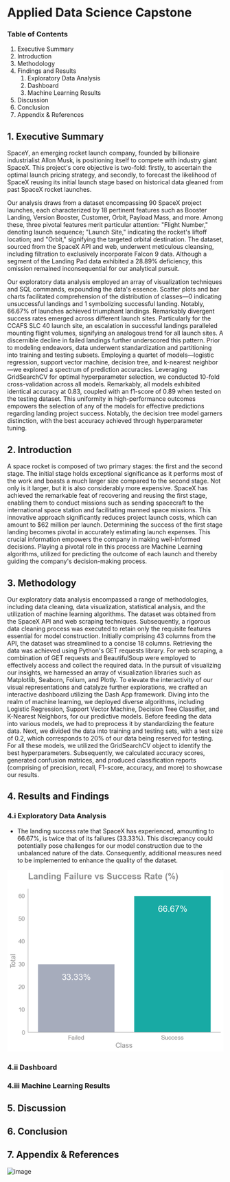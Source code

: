 # Applied Data Science Capstone

### Table of Contents

1. Executive Summary
2. Introduction
3. Methodology
4. Findings and Results
    1. Exploratory Data Analysis
   2. Dashboard
   3. Machine Learning Results
5. Discussion
6. Conclusion
7. Appendix & References

## 1. Executive Summary
SpaceY, an emerging rocket launch company, founded by billionaire industrialist Allon Musk, is positioning itself to compete with industry giant SpaceX. This project's core objective is two-fold: firstly, to ascertain the optimal launch pricing strategy, and secondly, to forecast the likelihood of SpaceX reusing its initial launch stage based on historical data gleaned from past SpaceX rocket launches.

Our analysis draws from a dataset encompassing 90 SpaceX project launches, each characterized by 18 pertinent features such as Booster Landing, Version Booster, Customer, Orbit, Payload Mass, and more. Among these, three pivotal features merit particular attention: "Flight Number," denoting launch sequence; "Launch Site," indicating the rocket's liftoff location; and "Orbit," signifying the targeted orbital destination. The dataset, sourced from the SpaceX API and web, underwent meticulous cleansing, including filtration to exclusively incorporate Falcon 9 data. Although a segment of the Landing Pad data exhibited a 28.89% deficiency, this omission remained inconsequential for our analytical pursuit.

Our exploratory data analysis employed an array of visualization techniques and SQL commands, expounding the data's essence. Scatter plots and bar charts facilitated comprehension of the distribution of classes—0 indicating unsuccessful landings and 1 symbolizing successful landing. Notably, 66.67% of launches achieved triumphant landings. Remarkably divergent success rates emerged across different launch sites. Particularly for the CCAFS SLC 40 launch site, an escalation in successful landings paralleled mounting flight volumes, signifying an analogous trend for all launch sites. A discernible decline in failed landings further underscored this pattern. Prior to modeling endeavors, data underwent standardization and partitioning into training and testing subsets. 
Employing a quartet of models—logistic regression, support vector machine, decision tree, and k-nearest neighbor—we explored a spectrum of prediction accuracies. Leveraging GridSearchCV for optimal hyperparameter selection, we conducted 10-fold cross-validation across all models. Remarkably, all models exhibited identical accuracy at 0.83, coupled with an f1-score of 0.89 when tested on the testing dataset. This uniformity in high-performance outcomes empowers the selection of any of the models for effective predictions regarding landing project success. Notably, the decision tree model garners distinction, with the best accuracy achieved through hyperparameter tuning.

## 2. Introduction
A space rocket is composed of two primary stages: the first and the second stage. The initial stage holds exceptional significance as it performs most of the work and boasts a much larger size compared to the second stage. Not only is it larger, but it is also considerably more expensive. SpaceX has achieved the remarkable feat of recovering and reusing the first stage, enabling them to conduct missions such as sending spacecraft to the international space station and facilitating manned space missions. This innovative approach significantly reduces project launch costs, which can amount to $62 million per launch. Determining the success of the first stage landing becomes pivotal in accurately estimating launch expenses. This crucial information empowers the company in making well-informed decisions. Playing a pivotal role in this process are Machine Learning algorithms, utilized for predicting the outcome of each launch and thereby guiding the company's decision-making process.

## 3. Methodology
Our exploratory data analysis encompassed a range of methodologies, including data cleaning, data visualization, statistical analysis, and the utilization of machine learning algorithms. The dataset was obtained from the SpaceX API and web scraping techniques. Subsequently, a rigorous data cleaning process was executed to retain only the requisite features essential for model construction. Initially comprising 43 columns from the API, the dataset was streamlined to a concise 18 columns. Retrieving the data was achieved using Python's GET requests library. For web scraping, a combination of GET requests and BeautifulSoup were employed to effectively access and collect the required data.
In the pursuit of visualizing our insights, we harnessed an array of visualization libraries such as Matplotlib, Seaborn, Folium, and Plotly. To elevate the interactivity of our visual representations and catalyze further explorations, we crafted an interactive dashboard utilizing the Dash App framework.
Diving into the realm of machine learning, we deployed diverse algorithms, including Logistic Regression, Support Vector Machine, Decision Tree Classifier, and K-Nearest Neighbors, for our predictive models. Before feeding the data into various models, we had to preprocess it by standardizing the feature data. Next, we divided the data into training and testing sets, with a test size of 0.2, which corresponds to 20% of our data being reserved for testing.
For all these models, we utilized the GridSearchCV object to identify the best hyperparameters. Subsequently, we calculated accuracy scores, generated confusion matrices, and produced classification reports (comprising of precision, recall, F1-score, accuracy, and more) to showcase our results. 

## 4. Results and Findings
### 4.i Exploratory Data Analysis
* The landing success rate that SpaceX has experienced, amounting to 66.67%, is twice that of its failures (33.33%). This discrepancy could potentially pose challenges for our model construction due to the unbalanced nature of the data. Consequently, additional measures need to be implemented to enhance the quality of the dataset.

![image](visualizations/landing_failure_vs_success_rate.png)

### 4.ii Dashboard


### 4.iii Machine Learning Results


## 5. Discussion

## 6. Conclusion


## 7. Appendix & References


![image](https://github.com/musasmike/applied_data_science_capstone/assets/70798790/aa2a244c-bb34-4dc1-9679-b63ebd929a3c)
